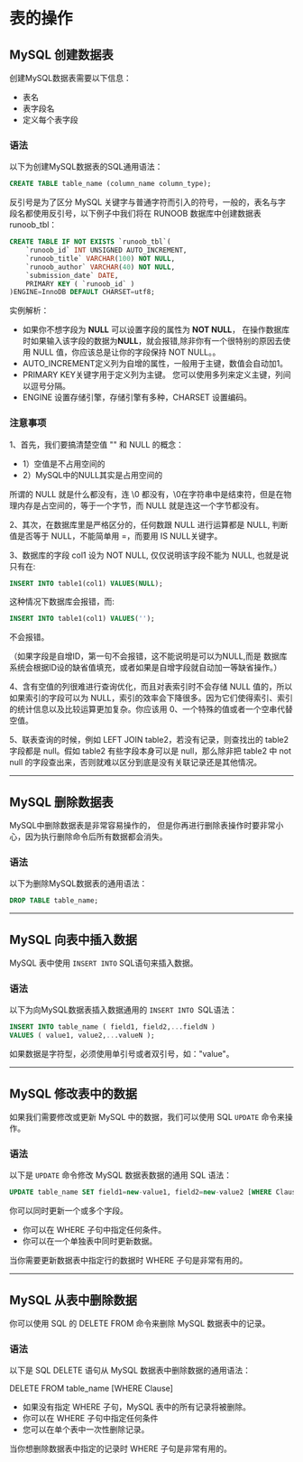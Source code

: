 # 表的操作

## MySQL 创建数据表

创建MySQL数据表需要以下信息：

- 表名
- 表字段名
- 定义每个表字段

### 语法

以下为创建MySQL数据表的SQL通用语法：

```sql
CREATE TABLE table_name (column_name column_type);
```

反引号是为了区分 MySQL 关键字与普通字符而引入的符号，一般的，表名与字段名都使用反引号，以下例子中我们将在 RUNOOB 数据库中创建数据表runoob_tbl：

```sql
CREATE TABLE IF NOT EXISTS `runoob_tbl`( 
    `runoob_id` INT UNSIGNED AUTO_INCREMENT, 
    `runoob_title` VARCHAR(100) NOT NULL, 
    `runoob_author` VARCHAR(40) NOT NULL, 
    `submission_date` DATE, 
    PRIMARY KEY ( `runoob_id` ) 
)ENGINE=InnoDB DEFAULT CHARSET=utf8;
```

实例解析：

- 如果你不想字段为 **NULL** 可以设置字段的属性为 **NOT NULL**， 在操作数据库时如果输入该字段的数据为**NULL**，就会报错,除非你有一个很特别的原因去使用 NULL 值，你应该总是让你的字段保持 NOT NULL。。
- AUTO_INCREMENT定义列为自增的属性，一般用于主键，数值会自动加1。
- PRIMARY KEY关键字用于定义列为主键。 您可以使用多列来定义主键，列间以逗号分隔。
- ENGINE 设置存储引擎，存储引擎有多种，CHARSET 设置编码。

### 注意事项

1、首先，我们要搞清楚空值 "" 和  NULL 的概念：

- 1）空值是不占用空间的
- 2）MySQL中的NULL其实是占用空间的

所谓的 NULL 就是什么都没有，连 \0 都没有，\0在字符串中是结束符，但是在物理内存是占空间的，等于一个字节，而 NULL 就是连这一个字节都没有。

2、其次，在数据库里是严格区分的，任何数跟 NULL 进行运算都是 NULL, 判断值是否等于 NULL，不能简单用 =，而要用 IS NULL关键字。

3、数据库的字段 col1 设为 NOT NULL, 仅仅说明该字段不能为 NULL, 也就是说只有在:

```sql
INSERT INTO table1(col1) VALUES(NULL);
```

这种情况下数据库会报错，而:

```sql
INSERT INTO table1(col1) VALUES('');
```

不会报错。

（如果字段是自增ID，第一句不会报错，这不能说明是可以为NULL,而是 数据库系统会根据ID设的缺省值填充，或者如果是自增字段就自动加一等缺省操作。）

4、含有空值的列很难进行查询优化，而且对表索引时不会存储 NULL 值的，所以如果索引的字段可以为 NULL，索引的效率会下降很多。因为它们使得索引、索引的统计信息以及比较运算更加复杂。你应该用 0、一个特殊的值或者一个空串代替空值。

5、联表查询的时候，例如 LEFT JOIN table2，若没有记录，则查找出的 table2 字段都是 null。假如 table2 有些字段本身可以是 null，那么除非把 table2 中 not null 的字段查出来，否则就难以区分到底是没有关联记录还是其他情况。

---

## MySQL 删除数据表

MySQL中删除数据表是非常容易操作的， 但是你再进行删除表操作时要非常小心，因为执行删除命令后所有数据都会消失。

### 语法

以下为删除MySQL数据表的通用语法：

```sql
DROP TABLE table_name;
```

---

## MySQL 向表中插入数据

MySQL 表中使用 `INSERT INTO` SQL语句来插入数据。

### 语法

以下为向MySQL数据表插入数据通用的 `INSERT INTO `SQL语法：

```sql
INSERT INTO table_name ( field1, field2,...fieldN ) 
VALUES ( value1, value2,...valueN );
```

如果数据是字符型，必须使用单引号或者双引号，如："value"。

----

## MySQL 修改表中的数据

如果我们需要修改或更新 MySQL 中的数据，我们可以使用 SQL `UPDATE` 命令来操作。

### 语法

以下是 `UPDATE` 命令修改 MySQL 数据表数据的通用 SQL 语法：

```sql
UPDATE table_name SET field1=new-value1, field2=new-value2 [WHERE Clause]
```

你可以同时更新一个或多个字段。

- 你可以在 WHERE 子句中指定任何条件。
- 你可以在一个单独表中同时更新数据。

当你需要更新数据表中指定行的数据时 WHERE 子句是非常有用的。

---

## MySQL 从表中删除数据

你可以使用 SQL 的 DELETE FROM 命令来删除 MySQL 数据表中的记录。

### 语法

以下是 SQL DELETE 语句从 MySQL 数据表中删除数据的通用语法：

DELETE FROM table_name [WHERE Clause]

- 如果没有指定 WHERE 子句，MySQL 表中的所有记录将被删除。
- 你可以在 WHERE 子句中指定任何条件
- 您可以在单个表中一次性删除记录。

当你想删除数据表中指定的记录时 WHERE 子句是非常有用的。
